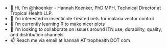 - 👋  Hi, I’m @hkoenker - Hannah Koenker, PhD MPH, Technical Director at Tropical Health LLP.
- 👀  I’m interested in insecticide-treated nets for malaria vector control
- 🌱  I’m currently learning R to make nicer plots
- 💞️  I’m looking to collaborate on issues around ITN use, durability, quality, and distribution channels
- 📫  Reach me via email at hannah AT trophealth DOT com


